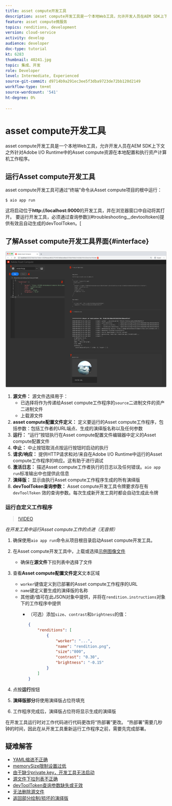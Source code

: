 ```yaml
---
title: asset compute开发工具
description: asset compute开发工具是一个本地Web工具，允许开发人员在AEM SDK上下文之外针对Adobe I/O Runtime中的Asset compute资源在本地配置和执行资产计算机工作程序。
feature: asset compute微服务
topics: renditions, development
version: cloud-service
activity: develop
audience: developer
doc-type: tutorial
kt: 6283
thumbnail: 40241.jpg
topic: 集成、开发
role: Developer
level: Intermediate, Experienced
source-git-commit: d9714b9a291ec3ee5f3dba9723de72bb120d2149
workflow-type: tm+mt
source-wordcount: '541'
ht-degree: 0%

---
```



# asset compute开发工具

asset compute开发工具是一个本地Web工具，允许开发人员在AEM SDK上下文之外针对Adobe I/O Runtime中的Asset compute资源在本地配置和执行资产计算机工作程序。

## 运行Asset compute开发工具

asset compute开发工具可通过“终端”命令从Asset compute项目的根中运行：

```
$ aio app run
```

这将启动位于&#x200B;__http://localhost:9000__&#x200B;的开发工具，并在浏览器窗口中自动将其打开。 要运行开发工具，必须通过查询参数](#troubleshooting__devtooltoken)提供有效且自动生成的devToolToken。[

## 了解Asset compute开发工具界面{#interface}

![asset compute开发工具](./assets/development-tool/asset-compute-dev-tool.png)

1. __源文件：__ 源文件选择用于：
   + 已选择将作为传递给Asset compute工作程序的`source`二进制文件的资产二进制文件
   + 上载源文件
1. __asset compute配置文件定义：__ 定义要运行的Asset compute工作程序，包括参数：包括工作者的URL端点、生成的演绎版名称以及任何参数
1. __运行：__ “运行”按钮执行在Asset compute配置文件编辑器中定义的Asset compute配置文件
1. __中止：__ 中止按钮取消点按运行按钮时启动的执行
1. __请求/响应：__ 提供HTTP请求和对/来自在Adobe I/O Runtime中运行的Asset compute工作程序的响应。这有助于进行调试
1. __激活日志：__ 描述Asset compute工作者执行的日志以及任何错误。`aio app run`标准输出中也提供此信息
1. __演绎版：__ 显示由执行Asset compute工作程序生成的所有演绎版
1. __devToolToken查询参数：__ Asset compute开发工具令牌要求存在有 `devToolToken` 效的查询参数。每次生成新开发工具时都会自动生成此令牌

### 运行自定义工作程序

>[!VIDEO](https://video.tv.adobe.com/v/40241?quality=12&learn=on)

_在开发工具中运行Asset compute工作的点进（无音频）_

1. 确保使用`aio app run`命令从项目根目录启动Asset compute开发工具。
1. 在Asset compute开发工具中，上载或选择[示例图像文件](../assets/samples/sample-file.jpg)
   + 确保在&#x200B;__源文件__&#x200B;下拉列表中选择了文件
1. 查看&#x200B;__Asset compute配置文件定义__&#x200B;文本区域
   + `worker`键值定义到已部署的Asset compute工作程序的URL
   + `name`键定义要生成的演绎版的名称
   + 其他键/值可在此JSON对象中提供，并将在`rendition.instructions`对象下的工作程序中提供
      + （可选）添加`size`、`contrast`和`brightness`的值：

         ```json
         {
             "renditions": [
                 {
                     "worker": "...",
                     "name": "rendition.png",
                     "size":"800",
                     "contrast": "0.30",
                     "brightness": "-0.15"
                 }
             ]
         }
         ```

1. 点按&#x200B;__运行__&#x200B;按钮
1. __演绎版部分__&#x200B;将使用演绎版占位符填充
1. 工作程序完成后，演绎版占位符将显示生成的演绎版

在开发工具运行时对工作代码进行代码更改将“热部署”更改。 “热部署”需要几秒钟的时间，因此在从开发工具重新运行工作程序之前，需要先完成部署。

## 疑难解答

+ [YAML缩进不正确](../troubleshooting.md#incorrect-yaml-indentation)
+ [memorySize限制设置过低](../troubleshooting.md#memorysize-limit-is-set-too-low)
+ [由于缺少private.key，开发工具无法启动](../troubleshooting.md#missing-private-key)
+ [源文件下拉列表不正确](../troubleshooting.md#source-files-dropdown-incorrect)
+ [devToolToken查询参数缺失或无效](../troubleshooting.md#missing-or-invalid-devtooltoken-query-parameter)
+ [无法删除源文件](../troubleshooting.md#unable-to-remove-source-files)
+ [返回部分绘制/损坏的演绎版](../troubleshooting.md#rendition-returned-partially-drawn-or-corrupt)
